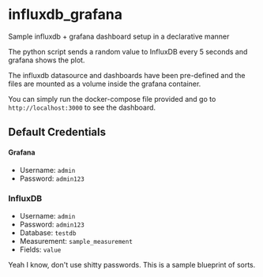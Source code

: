 # influxdb_grafana
Sample influxdb + grafana dashboard setup in a declarative manner

The python script sends a random value to InfluxDB every 5 seconds and grafana shows the plot.

The influxdb datasource and dashboards have been pre-defined and the files are mounted as a volume inside the grafana container.

You can simply run the docker-compose file provided and go to `http://localhost:3000` to see the dashboard.

## Default Credentials

#### Grafana
- Username: `admin`
- Password: `admin123`

### InfluxDB
- Username: `admin`
- Password: `admin123`
- Database: `testdb`
- Measurement: `sample_measurement`
- Fields: `value`

Yeah I know, don't use shitty passwords. This is a sample blueprint of sorts.
